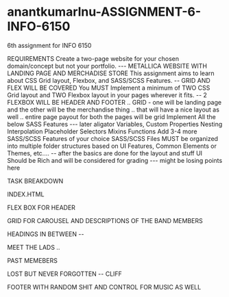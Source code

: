 # anantkumarlnu-ASSIGNMENT-6-INFO-6150
6th assignment for INFO 6150 

REQUIREMENTS 
Create a two-page website for your chosen domain/concept but not your portfolio. --- METALLICA WEBSITE WITH LANDING PAGE AND MERCHADISE STORE
This assignment aims to learn about CSS Grid layout, Flexbox, and SASS/SCSS Features. -- GRID AND FLEX WILL BE COVERED 
You MUST Implement a minimum of TWO CSS Grid layout and TWO Flexbox layout in your pages wherever it fits. -- 2 FLEXBOX WILL BE HEADER AND FOOTER .. GRID - one will be landing page and the other will be the merchandise thing .. that will have a nice layout as well .. entire page payout for both the pages will be grid 
Implement All the below SASS Features --- later aligator 
Variables,
Custom Properties
Nesting
Interpolation
Placeholder Selectors
Mixins
Functions
Add 3-4 more SASS/SCSS Features of your choice
SASS/SCSS Files MUST be organized into multiple folder structures based on UI Features, Common Elements or Themes, etc.… -- after the basics are done for the layout and stuff
UI Should be Rich and will be considered for grading --- might be losing points here


TASK BREAKDOWN 

INDEX.HTML 

FLEX BOX FOR HEADER 

GRID FOR CAROUSEL AND DESCRIPTIONS OF THE BAND MEMBERS 

HEADINGS IN BETWEEN -- 

MEET THE LADS ..

PAST MEMEBERS

LOST BUT NEVER FORGOTTEN -- CLIFF 

FOOTER WITH RANDOM SHIT AND CONTROL FOR MUSIC AS WELL 
